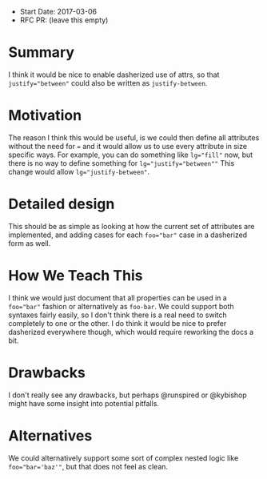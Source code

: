 - Start Date: 2017-03-06
- RFC PR: (leave this empty)

# Summary

I think it would be nice to enable dasherized use of attrs, so that `justify="between"` could also be written as `justify-between`.

# Motivation

The reason I think this would be useful, is we could then define all attributes without the need for `=` and it would allow us to use
every attribute in size specific ways. For example, you can do something like `lg="fill"` now, but there is no way to define something
for `lg="justify="between""` This change would allow `lg="justify-between"`.

# Detailed design

This should be as simple as looking at how the current set of attributes are implemented, and adding cases for each `foo="bar"` case
in a dasherized form as well.

# How We Teach This

I think we would just document that all properties can be used in a `foo="bar"` fashion or alternatively as `foo-bar`.
We could support both syntaxes fairly easily, so I don't think there is a real need to switch completely to one or the other.
I do think it would be nice to prefer dasherized everywhere though, which would require reworking the docs a bit.

# Drawbacks

I don't really see any drawbacks, but perhaps @runspired or @kybishop might have some insight into potential pitfalls.

# Alternatives

We could alternatively support some sort of complex nested logic like `foo="bar='baz'"`, but that does not feel as clean.
